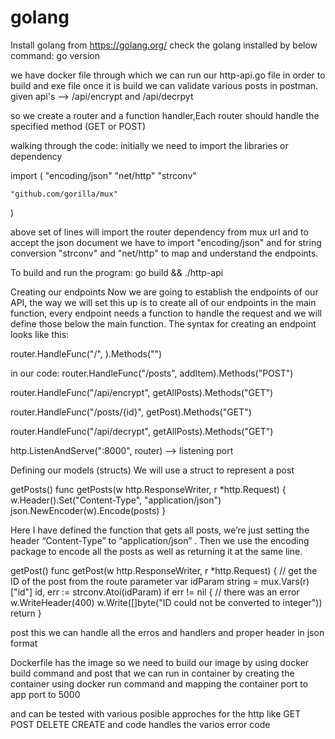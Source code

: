 # golang
Install golang from
https://golang.org/
check the golang installed by below command:
go version

we have docker file through which we can run our http-api.go file in order to build and exe file once it is build we can validate various posts in postman.
given api's --> /api/encrypt and /api/decrpyt

so we create a router and a function handler,Each router should handle the specified method (GET or POST)

walking through the code:
initially we need to import the libraries or dependency

import (
	"encoding/json"
	"net/http"
	"strconv"

	"github.com/gorilla/mux"
)

above set of lines will import the router dependency from mux url and to accept the json document we have to import "encoding/json" and for string conversion "strconv" and "net/http" to map and understand the endpoints.

To build and run the program:
go build && ./http-api

Creating our endpoints
Now we are going to establish the endpoints of our API, the way we will set this up is to create all of our endpoints in the main function, every endpoint needs a function to handle the request and we will define those below the main function.
The syntax for creating an endpoint looks like this:

router.HandleFunc("/<your-url>", <function-name>).Methods("<method>")
  
in our code:
router.HandleFunc("/posts", addItem).Methods("POST")

router.HandleFunc("/api/encrypt", getAllPosts).Methods("GET")

router.HandleFunc("/posts/{id}", getPost).Methods("GET")

 router.HandleFunc("/api/decrypt", getAllPosts).Methods("GET")
 
 http.ListenAndServe(":8000", router)  --> listening port
 
 Defining our models (structs)
 We will use a struct to represent a post
 
 getPosts()
 func getPosts(w http.ResponseWriter, r *http.Request) {
  w.Header().Set("Content-Type", "application/json")
  json.NewEncoder(w).Encode(posts)
}

Here I have defined the function that gets all posts, we’re just setting the header “Content-Type” to “application/json” . Then we use the encoding package to encode all the posts as well as returning it at the same line.

getPost()
func getPost(w http.ResponseWriter, r *http.Request) {
	// get the ID of the post from the route parameter
	var idParam string = mux.Vars(r)["id"]
	id, err := strconv.Atoi(idParam)
	if err != nil {
		// there was an error
		w.WriteHeader(400)
		w.Write([]byte("ID could not be converted to integer"))
		return
	}
  
  post this we can handle all the erros and handlers and proper header in json format
  
  Dockerfile has the image so we need to build our image by using docker build command and post that we can run in container by creating the container using docker run  command and mapping the container port to app port to 5000
  
  and can be tested with various posible approches for the http like GET POST DELETE CREATE and code handles the varios error code
